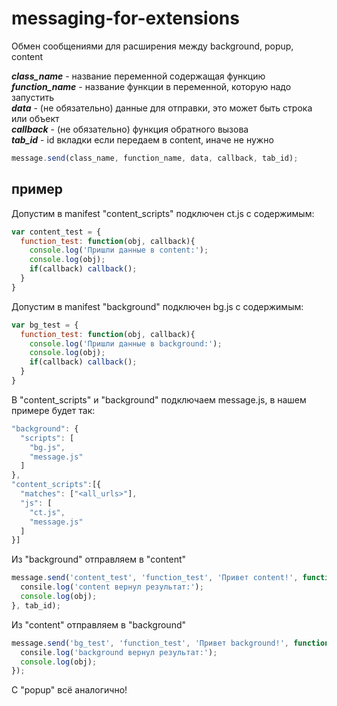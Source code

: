 # messaging-for-extensions
Обмен сообщениями для расширения между background, popup, content

***class_name*** - название переменной содержащая функцию<br>
***function_name*** - название функции в переменной, которую надо запустить<br>
***data*** - (не обязательно) данные для отправки, это может быть строка или объект<br>
***callback*** - (не обязательно) функция обратного вызова<br>
***tab_id*** - id вкладки если передаем в content, иначе не нужно
```js
message.send(class_name, function_name, data, callback, tab_id);
```
## пример
Допустим в manifest "content_scripts" подключен ct.js с содержимым:
```js
var content_test = {
  function_test: function(obj, callback){
    console.log('Пришли данные в content:');
    console.log(obj);
    if(callback) callback();
  }
}
```
Допустим в manifest "background" подключен bg.js с содержимым:
```js
var bg_test = {
  function_test: function(obj, callback){
    console.log('Пришли данные в background:');
    console.log(obj);
    if(callback) callback();
  }
}
```
В "content_scripts" и "background" подключаем message.js, в нашем примере будет так:
```js
"background": {
  "scripts": [
    "bg.js",
    "message.js"
  ]
},
"content_scripts":[{
  "matches": ["<all_urls>"],
  "js": [
    "ct.js",
    "message.js"
  ]
}]
```
Из "background" отправляем в "content"
```js
message.send('content_test', 'function_test', 'Привет content!', function(response){
  consile.log('content вернул результат:');
  console.log(obj);
}, tab_id);
```
Из "content" отправляем в "background"
```js
message.send('bg_test', 'function_test', 'Привет background!', function(response){
  consile.log('background вернул результат:');
  console.log(obj);
});
```
С "popup" всё аналогично!
